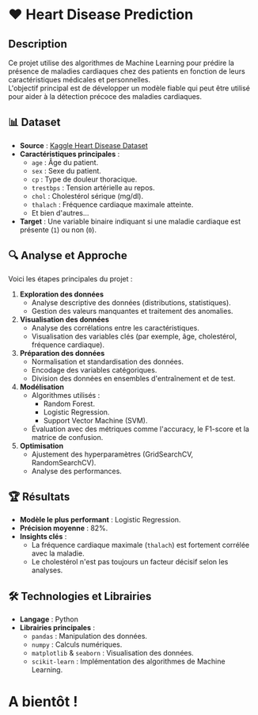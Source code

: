# ❤️ Heart Disease Prediction

## Description
Ce projet utilise des algorithmes de Machine Learning pour prédire la présence de maladies cardiaques chez des patients en fonction de leurs caractéristiques médicales et personnelles.  
L'objectif principal est de développer un modèle fiable qui peut être utilisé pour aider à la détection précoce des maladies cardiaques. 



## 📊 Dataset
- **Source** : [Kaggle Heart Disease Dataset](https://www.kaggle.com/datasets/johnsmith88/heart-disease-dataset/data)
- **Caractéristiques principales** :
  - `age` : Âge du patient.
  - `sex` : Sexe du patient.
  - `cp` : Type de douleur thoracique.
  - `trestbps` : Tension artérielle au repos.
  - `chol` : Cholestérol sérique (mg/dl).
  - `thalach` : Fréquence cardiaque maximale atteinte.
  - Et bien d'autres...
- **Target** : Une variable binaire indiquant si une maladie cardiaque est présente (`1`) ou non (`0`).



## 🔍 Analyse et Approche
Voici les étapes principales du projet :
1. **Exploration des données** 
   - Analyse descriptive des données (distributions, statistiques).
   - Gestion des valeurs manquantes et traitement des anomalies.
2. **Visualisation des données** 
   - Analyse des corrélations entre les caractéristiques.
   - Visualisation des variables clés (par exemple, âge, cholestérol, fréquence cardiaque).
3. **Préparation des données** 
   - Normalisation et standardisation des données.
   - Encodage des variables catégoriques.
   - Division des données en ensembles d'entraînement et de test.
4. **Modélisation** 
   - Algorithmes utilisés :
     - Random Forest.
     - Logistic Regression.
     - Support Vector Machine (SVM).
   - Évaluation avec des métriques comme l'accuracy, le F1-score et la matrice de confusion.
5. **Optimisation** 
   - Ajustement des hyperparamètres (GridSearchCV, RandomSearchCV).
   - Analyse des performances.



## 🏆 Résultats
- **Modèle le plus performant** : Logistic Regression.
- **Précision moyenne** : 82%.
- **Insights clés** :
  - La fréquence cardiaque maximale (`thalach`) est fortement corrélée avec la maladie.
  - Le cholestérol n'est pas toujours un facteur décisif selon les analyses.


## 🛠️ Technologies et Librairies
- **Langage** : Python 
- **Librairies principales** :
  - `pandas` : Manipulation des données.
  - `numpy` : Calculs numériques.
  - `matplotlib` & `seaborn` : Visualisation des données.
  - `scikit-learn` : Implémentation des algorithmes de Machine Learning.

# A bientôt !
